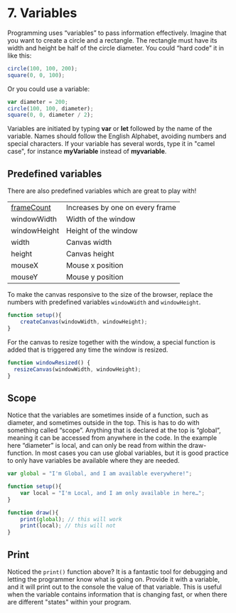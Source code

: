 # 7. Variables

Programming uses “variables” to pass information effectively. Imagine that you want to create a circle and a rectangle. The rectangle must have its width and height be half of the circle diameter. You could “hard code” it in like this:

```javascript
circle(100, 100, 200);
square(0, 0, 100);
```

Or you could use a variable:

```javascript
var diameter = 200;
circle(100, 100, diameter);
square(0, 0, diameter / 2);
```

Variables are initiated by typing **var** or **let** followed by the name of the variable. Names should follow the English Alphabet,  avoiding numbers and special characters. If your variable has several words, type it in "camel case", for instance **myVariable** instead of **myvariable**.

## Predefined variables

There are also predefined variables which are great to play with!

|  |  |
| :--- | :--- |
| [frameCount](https://p5js.org/reference/#/p5/frameCount) | Increases by one on every frame |
| windowWidth | Width of the window |
| windowHeight | Height of the window |
| width | Canvas width |
| height | Canvas height |
| mouseX | Mouse x position |
| mouseY | Mouse y position |

To make the canvas responsive to the size of the browser, replace the numbers with predefined variables `windowWidth` and `windowHeight`.

```javascript
function setup(){
    createCanvas(windowWidth, windowHeight);
}
```

For the canvas to resize together with the window, a special function is added that is triggered any time the window is resized.

```javascript
function windowResized() {
  resizeCanvas(windowWidth, windowHeight);
}
```

## Scope

Notice that the variables are sometimes inside of a function, such as diameter, and sometimes outside in the top. This is has to do with something called “scope”. Anything that is declared at the top is “global”, meaning it can be accessed from anywhere in the code. In the example here “diameter” is local, and can only be read from within the draw-function. In most cases you can use global variables, but it is good practice to only have variables be available where they are needed.

```javascript
var global = "I'm Global, and I am available everywhere!";

function setup(){
    var local = "I'm Local, and I am only available in here…";
}

function draw(){
    print(global); // this will work
    print(local); // this will not
}
```

## Print

Noticed the `print()` function above? It is a fantastic tool for debugging and letting the programmer know what is going on. Provide it with a variable, and it will print out to the console the value of that variable. This is useful when the variable contains information that is changing fast, or when there are different "states" within your program.

